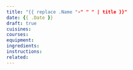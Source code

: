 ```yaml
---
title: "{{ replace .Name "-" " " | title }}"
date: {{ .Date }}
draft: true
cuisines:
courses:
equipment:
ingredients:
instructions:
related:
---
```



